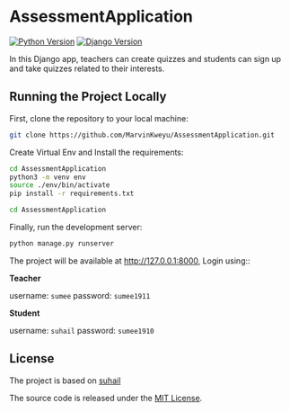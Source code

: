# AssessmentApplication

[![Python Version](https://img.shields.io/badge/python-3.7-brightgreen.svg)](https://python.org)
[![Django Version](https://img.shields.io/badge/django-2.2-brightgreen.svg)](https://djangoproject.com)

 In this Django app, teachers can create quizzes and students can sign up and take quizzes related to their interests.

## Running the Project Locally

First, clone the repository to your local machine:

```bash
git clone https://github.com/MarvinKweyu/AssessmentApplication.git
```

Create Virtual Env and Install the requirements:

```bash
cd AssessmentApplication
python3 -m venv env
source ./env/bin/activate
pip install -r requirements.txt
```

```bash
cd AssessmentApplication
```
Finally, run the development server:

```bash
python manage.py runserver
```

The project will be available at http://127.0.0.1:8000, Login using::

**Teacher**

username: `sumee`
password: `sumee1911`

**Student**

username: `suhail`
password: `sumee1910`


## License
The project is based on [suhail](https://github.com/suhailvs/django-schools)

The source code is released under the [MIT License](https://github.com/MarvinKweyu/AssessmentApplication/blob/master/LICENSE).
